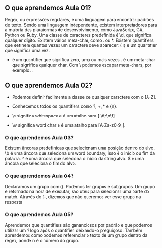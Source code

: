 ## O que aprendemos Aula 01?

Regex, ou expressões regulares, é uma linguagem para encontrar padrões de texto.
Sendo uma linguagem independente, existem interpretadores para a maioria das plataformas de desenvolvimento, como JavaScript, C#, Python ou Ruby.
Uma classe de caracteres predefinida é \d, que significa qualquer dígito.
Existem vários meta-char, como . ou \*.
Existem quantifiers que definem quantas vezes um caractere deve aparecer:
{1} é um quantifier que significa uma vez.

- é um quantifier que significa zero, uma ou mais vezes
  . é um meta-char que significa qualquer char.
  Com \ podemos escapar meta-chars, por exemplo \..
  
## O que aprendemos Aula 02?

- Podemos definir facilmente a classe de qualquer caractere com o [A-Z].

- Conhecemos todos os quantifiers como ?, +, * e {n}.

- \s significa whitespace e é um atalho para [ \t\r\n\f].

- \w significa word char e é uma atalho para [A-Za-z0-9_].

### O que aprendemos Aula 03?
Existem âncoras predefinidas que selecionam uma posição dentro do alvo.
\b é uma âncora que seleciona um word boundary, isso é o início ou fim da palavra.
^ é uma âncora que seleciona o início da string alvo.
$ é uma âncora que seleciona o fim do alvo.

### O que aprendemos Aula 04?
Declaramos um grupo com ().
Podemos ter grupos e subgrupos.
Um grupo é retornado na hora de executar, são úteis para selecionar uma parte do match.
Através do ?:, dizemos que não queremos ver esse grupo na resposta


### O que aprendemos Aula 05?
Aprendemos que quantifiers são gananciosos por padrão e que podemos utilizar um ? logo após o quantifier, deixando-o preguiçoso. Também aprendemos como podemos referenciar o texto de um grupo dentro da regex, aonde n é o número do grupo.




